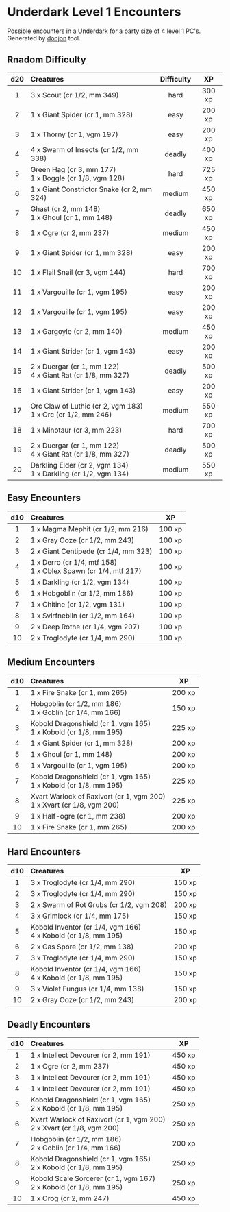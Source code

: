 # Underdark Level 1 Encounters

Possible encounters in a Underdark for a party size of 4 level 1 PC's. Generated by [donjon](https://donjon.bin.sh/5e/random/#type=encounter) tool.


## Rnadom Difficulty

| d20 | Creatures | Difficulty | XP |
|:---:|:--------- |:----------:|:--:|
| 1 | 3 x Scout (cr 1/2, mm 349) | hard | 300 xp |
| 2 | 1 x Giant Spider (cr 1, mm 328) | easy | 200 xp |
| 3 | 1 x Thorny (cr 1, vgm 197) | easy | 200 xp |
| 4 | 4 x Swarm of Insects (cr 1/2, mm 338) | deadly | 400 xp |
| 5 | Green Hag (cr 3, mm 177)<br>1 x Boggle (cr 1/8, vgm 128) | hard | 725 xp |
| 6 | 1 x Giant Constrictor Snake (cr 2, mm 324) | medium | 450 xp |
| 7 | Ghast (cr 2, mm 148)<br>1 x Ghoul (cr 1, mm 148) | deadly | 650 xp |
| 8 | 1 x Ogre (cr 2, mm 237) | medium | 450 xp |
| 9 | 1 x Giant Spider (cr 1, mm 328) | easy | 200 xp |
| 10 | 1 x Flail Snail (cr 3, vgm 144) | hard | 700 xp |
| 11 | 1 x Vargouille (cr 1, vgm 195) | easy | 200 xp |
| 12 | 1 x Vargouille (cr 1, vgm 195) | easy | 200 xp |
| 13 | 1 x Gargoyle (cr 2, mm 140) | medium | 450 xp |
| 14 | 1 x Giant Strider (cr 1, vgm 143) | easy | 200 xp |
| 15 | 2 x Duergar (cr 1, mm 122)<br>4 x Giant Rat (cr 1/8, mm 327) | deadly | 500 xp |
| 16 | 1 x Giant Strider (cr 1, vgm 143) | easy | 200 xp |
| 17 | Orc Claw of Luthic (cr 2, vgm 183)<br>1 x Orc (cr 1/2, mm 246) | medium | 550 xp |
| 18 | 1 x Minotaur (cr 3, mm 223) | hard | 700 xp |
| 19 | 2 x Duergar (cr 1, mm 122)<br>4 x Giant Rat (cr 1/8, mm 327) | deadly | 500 xp |
| 20 | Darkling Elder (cr 2, vgm 134)<br>1 x Darkling (cr 1/2, vgm 134) | medium | 550 xp |


## Easy Encounters

| d10 | Creatures | XP |
|:---:|:--------- |:--:|
| 1 | 1 x Magma Mephit (cr 1/2, mm 216)| 100 xp |
| 2 | 1 x Gray Ooze (cr 1/2, mm 243)| 100 xp |
| 3 | 2 x Giant Centipede (cr 1/4, mm 323)| 100 xp |
| 4 | 1 x Derro (cr 1/4, mtf 158)<br>1 x Oblex Spawn (cr 1/4, mtf 217)| 100 xp |
| 5 | 1 x Darkling (cr 1/2, vgm 134)| 100 xp |
| 6 | 1 x Hobgoblin (cr 1/2, mm 186)| 100 xp |
| 7 | 1 x Chitine (cr 1/2, vgm 131)| 100 xp |
| 8 | 1 x Svirfneblin (cr 1/2, mm 164)| 100 xp |
| 9 | 2 x Deep Rothe (cr 1/4, vgm 207)| 100 xp |
| 10 | 2 x Troglodyte (cr 1/4, mm 290)| 100 xp |


## Medium Encounters

| d10 | Creatures | XP |
|:---:|:--------- |:--:|
| 1 | 1 x Fire Snake (cr 1, mm 265)| 200 xp |
| 2 | Hobgoblin (cr 1/2, mm 186)<br>1 x Goblin (cr 1/4, mm 166)| 150 xp |
| 3 | Kobold Dragonshield (cr 1, vgm 165)<br>1 x Kobold (cr 1/8, mm 195)| 225 xp |
| 4 | 1 x Giant Spider (cr 1, mm 328)| 200 xp |
| 5 | 1 x Ghoul (cr 1, mm 148)| 200 xp |
| 6 | 1 x Vargouille (cr 1, vgm 195)| 200 xp |
| 7 | Kobold Dragonshield (cr 1, vgm 165)<br>1 x Kobold (cr 1/8, mm 195)| 225 xp |
| 8 | Xvart Warlock of Raxivort (cr 1, vgm 200)<br>1 x Xvart (cr 1/8, vgm 200)| 225 xp |
| 9 | 1 x Half-ogre (cr 1, mm 238)| 200 xp |
| 10 | 1 x Fire Snake (cr 1, mm 265)| 200 xp |


## Hard Encounters

| d10 | Creatures | XP |
|:---:|:--------- |:--:|
| 1 | 3 x Troglodyte (cr 1/4, mm 290)| 150 xp |
| 2 | 3 x Troglodyte (cr 1/4, mm 290)| 150 xp |
| 3 | 2 x Swarm of Rot Grubs (cr 1/2, vgm 208)| 200 xp |
| 4 | 3 x Grimlock (cr 1/4, mm 175)| 150 xp |
| 5 | Kobold Inventor (cr 1/4, vgm 166)<br>4 x Kobold (cr 1/8, mm 195)| 150 xp |
| 6 | 2 x Gas Spore (cr 1/2, mm 138)| 200 xp |
| 7 | 3 x Troglodyte (cr 1/4, mm 290)| 150 xp |
| 8 | Kobold Inventor (cr 1/4, vgm 166)<br>4 x Kobold (cr 1/8, mm 195)| 150 xp |
| 9 | 3 x Violet Fungus (cr 1/4, mm 138)| 150 xp |
| 10 | 2 x Gray Ooze (cr 1/2, mm 243)| 200 xp |


## Deadly Encounters

| d10 | Creatures | XP |
|:---:|:--------- |:--:|
| 1 | 1 x Intellect Devourer (cr 2, mm 191)| 450 xp |
| 2 | 1 x Ogre (cr 2, mm 237)| 450 xp |
| 3 | 1 x Intellect Devourer (cr 2, mm 191)| 450 xp |
| 4 | 1 x Intellect Devourer (cr 2, mm 191)| 450 xp |
| 5 | Kobold Dragonshield (cr 1, vgm 165)<br>2 x Kobold (cr 1/8, mm 195)| 250 xp |
| 6 | Xvart Warlock of Raxivort (cr 1, vgm 200)<br>2 x Xvart (cr 1/8, vgm 200)| 250 xp |
| 7 | Hobgoblin (cr 1/2, mm 186)<br>2 x Goblin (cr 1/4, mm 166)| 200 xp |
| 8 | Kobold Dragonshield (cr 1, vgm 165)<br>2 x Kobold (cr 1/8, mm 195)| 250 xp |
| 9 | Kobold Scale Sorcerer (cr 1, vgm 167)<br>2 x Kobold (cr 1/8, mm 195)| 250 xp |
| 10 | 1 x Orog (cr 2, mm 247)| 450 xp |
